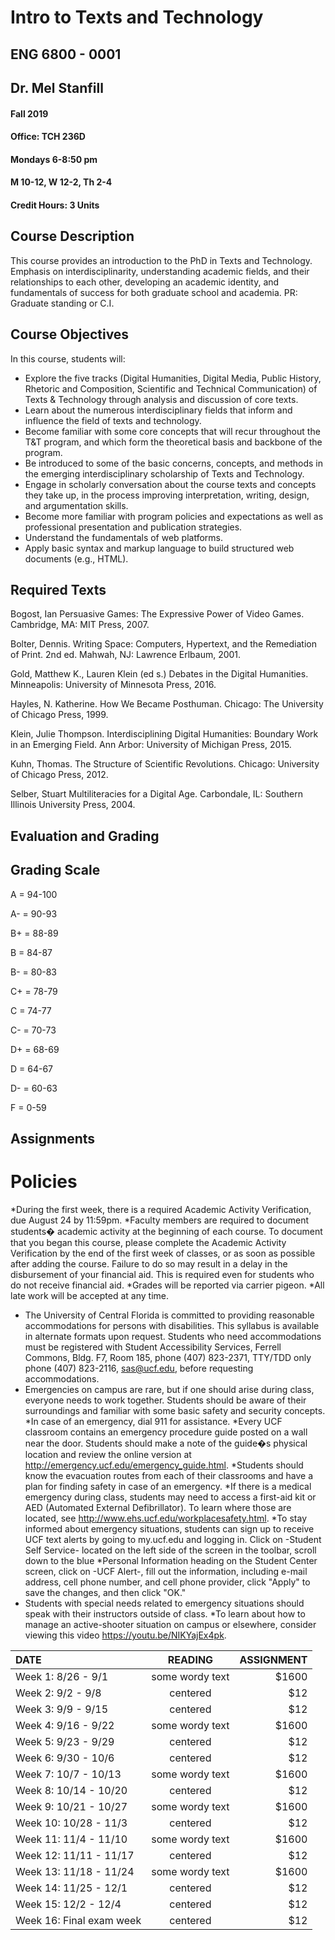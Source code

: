 # Intro to Texts and Technology
## ENG 6800 - 0001  
## Dr. Mel Stanfill
#### Fall 2019
#### Office: TCH 236D
#### Mondays 6-8:50 pm
#### M 10-12, W 12-2, Th 2-4
#### Credit Hours: 3 Units

## Course Description
This course provides an introduction to the PhD in Texts and Technology. Emphasis on interdisciplinarity, understanding academic fields, and their relationships to each other, developing an academic identity, and fundamentals of success for both graduate school and academia. PR: Graduate standing or C.I.

## Course Objectives
In this course, students will:
* Explore the five tracks (Digital Humanities, Digital Media, Public History, Rhetoric and Composition, Scientific and Technical Communication) of Texts & Technology through analysis and discussion of core texts.
* Learn about the numerous interdisciplinary fields that inform and influence the field of texts and technology.
* Become familiar with some core concepts that will recur throughout the T&T program, and which form the theoretical basis and backbone of the program. 
* Be introduced to some of the basic concerns, concepts, and methods in the emerging interdisciplinary scholarship of Texts and Technology.
* Engage in scholarly conversation about the course texts and concepts they take up, in the process improving interpretation, writing, design, and argumentation skills.
* Become more familiar with program policies and expectations as well as professional presentation and publication strategies.
* Understand the fundamentals of web platforms.
* Apply basic syntax and markup language to build structured web documents (e.g., HTML).

## Required Texts
Bogost, Ian Persuasive Games: The Expressive Power of Video Games. Cambridge, MA: MIT Press, 2007.

Bolter, Dennis. Writing Space: Computers, Hypertext, and the Remediation of Print. 2nd ed. Mahwah, NJ: Lawrence Erlbaum, 2001.

Gold, Matthew K., Lauren Klein (ed s.) Debates in the Digital Humanities. Minneapolis: University of Minnesota Press, 2016.

Hayles, N. Katherine. How We Became Posthuman. Chicago: The University of Chicago Press, 1999. 

Klein, Julie Thompson. Interdisciplining Digital Humanities: Boundary Work in an Emerging Field. Ann Arbor: University of Michigan Press, 2015.

Kuhn, Thomas. The Structure of Scientific Revolutions. Chicago: University of Chicago Press, 2012.

Selber, Stuart Multiliteracies for a Digital Age. Carbondale, IL: Southern Illinois University Press, 2004.

## Evaluation and Grading

## Grading Scale
 
A 	= 	94-100

A- 	= 	90-93

B+ 	= 	88-89

B	=	84-87

B-	=	80-83

C+	= 	78-79

C 	= 	74-77

C- 	= 	70-73

D+	=	68-69

D	=	64-67

D-	=	60-63

F	=	0-59
 
## Assignments
	
# Policies
*During the first week, there is a required Academic Activity Verification, due August 24 by 11:59pm.
*Faculty members are required to document students� academic activity at the beginning of each course. To document that you began this course, please complete the Academic Activity Verification by the end of the first week of classes, or as soon as possible after adding the course. Failure to do so may result in a delay in the disbursement of your financial aid. This is required even for students who do not receive financial aid.
*Grades will be reported via carrier pigeon.
*All late work will be accepted at any time. 
* The University of Central Florida is committed to providing reasonable accommodations for persons with disabilities. This syllabus is available in alternate formats upon request. Students who need accommodations must be registered with Student Accessibility Services, Ferrell Commons, Bldg. F7, Room 185, phone (407) 823-2371, TTY/TDD only phone (407) 823-2116, sas@ucf.edu, before requesting accommodations.
* Emergencies on campus are rare, but if one should arise during class, everyone needs to work together. Students should be aware of their surroundings and familiar with some basic safety and security concepts.
*In case of an emergency, dial 911 for assistance.
*Every UCF classroom contains an emergency procedure guide posted on a wall near the door. Students should make a note of the guide�s physical location and review the online version at http://emergency.ucf.edu/emergency_guide.html. 
*Students should know the evacuation routes from each of their classrooms and have a plan for finding safety in case of an emergency.
*If there is a medical emergency during class, students may need to access a first-aid kit or AED (Automated External Defibrillator). To learn where those are located, see http://www.ehs.ucf.edu/workplacesafety.html. 
*To stay informed about emergency situations, students can sign up to receive UCF text alerts by going to my.ucf.edu and logging in. Click on -Student Self Service- located on the left side of the screen in the toolbar, scroll down to the blue 
*Personal Information heading on the Student Center screen, click on -UCF Alert-, fill out the information, including e-mail address, cell phone number, and cell phone provider, click "Apply" to save the changes, and then click "OK."
* Students with special needs related to emergency situations should speak with their instructors outside of class.
*To learn about how to manage an active-shooter situation on campus or elsewhere, consider viewing this video https://youtu.be/NIKYajEx4pk. 
   
    

| DATE                     | READING         | ASSIGNMENT |
| :----------------------- |:---------------:| ----------:|
|  Week 1: 8/26 - 9/1      | some wordy text | $1600      |
|  Week 2: 9/2 - 9/8       | centered        |   $12      |
|  Week 3: 9/9 - 9/15      | centered        |   $12      |
|  Week 4: 9/16 - 9/22     | some wordy text | $1600      |
|  Week 5: 9/23 - 9/29     | centered        |   $12      |
|  Week 6: 9/30 - 10/6     | centered        |   $12      |
|  Week 7: 10/7 - 10/13    | some wordy text | $1600      |
|  Week 8: 10/14 - 10/20   | centered        |   $12      |
|  Week 9: 10/21 - 10/27   | some wordy text | $1600      |
|  Week 10: 10/28 - 11/3   | centered        |   $12      |
|  Week 11: 11/4 - 11/10   | some wordy text | $1600      |
|  Week 12: 11/11 - 11/17  | centered        |   $12      |
|  Week 13: 11/18 - 11/24  | some wordy text | $1600      |
|  Week 14: 11/25 - 12/1   | centered        |   $12      |
|  Week 15: 12/2 - 12/4    | centered        |   $12      |
|  Week 16: Final exam week| centered        |   $12      |




